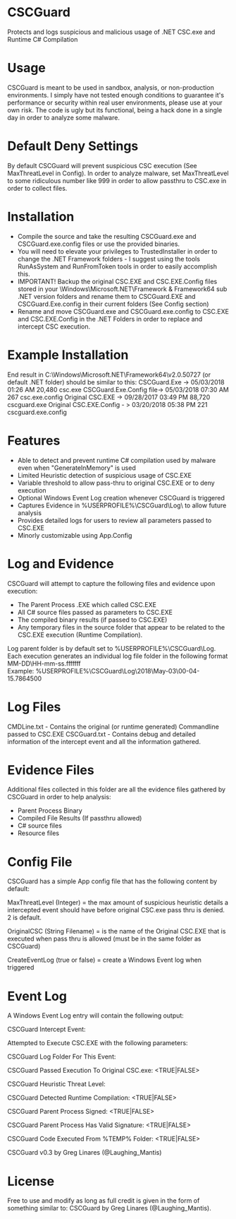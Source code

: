 # CSCGuard
Protects and logs suspicious and malicious usage of .NET CSC.exe and Runtime C# Compilation 

# Usage
CSCGuard is meant to be used in sandbox, analysis, or non-production environments.  I simply have not tested enough conditions to guarantee it's performance or security within real user environments, please use at your own risk.  The code is ugly but its functional, being a hack done in a single day in order to analyze some malware.

# Default Deny Settings
By default CSCGuard will prevent suspicious CSC execution (See MaxThreatLevel in Config).  In order to analyze malware, set MaxThreatLevel to some ridiculous number like 999 in order to allow passthru to CSC.exe in order to collect files.

# Installation
- Compile the source and take the resulting CSCGuard.exe and CSCGuard.exe.config files or use the provided binaries.
- You will need to elevate your privileges to TrustedInstaller in order to change the .NET Framework folders - I suggest using the tools RunAsSystem and RunFromToken tools in order to easily accomplish this.
- IMPORTANT! Backup the original CSC.EXE and CSC.EXE.Config files stored in your \Windows\Microsoft.NET\Framework & Framework64 sub .NET version folders and rename them to CSCGuard.EXE and CSCGuard.Exe.config in their current folders (See Config section)
- Rename and move CSCGuard.exe and CSCGuard.exe.config to CSC.EXE and CSC.EXE.Config in the .NET Folders in order to replace and intercept CSC execution.

# Example Installation 
End result in C:\Windows\Microsoft.NET\Framework64\v2.0.50727 (or default .NET folder) should be similar to this:
CSCGuard.Exe ->             05/03/2018  01:26 AM            20,480 csc.exe
CSCGuard.Exe.Config file->  05/03/2018  07:30 AM               267 csc.exe.config
Original CSC.EXE ->         09/28/2017  03:49 PM            88,720 cscguard.exe
Original CSC.EXE.Config - > 03/20/2018  05:38 PM               221 cscguard.exe.config

# Features
- Able to detect and prevent runtime C# compilation used by malware even when "GenerateInMemory" is used
- Limited Heuristic detection of suspicious usage of CSC.EXE
- Variable threshold to allow pass-thru to original CSC.EXE or to deny execution
- Optional Windows Event Log creation whenever CSCGuard is triggered
- Captures Evidence in %USERPROFILE%\CSCGuard\Log\ to allow future analysis
- Provides detailed logs for users to review all parameters passed to CSC.EXE
- Minorly customizable using App.Config 

# Log and Evidence
CSCGuard will attempt to capture the following files and evidence upon execution:
- The Parent Process .EXE which called CSC.EXE
- All C# source files passed as parameters to CSC.EXE
- The compiled binary results (if passed to CSC.EXE)
- Any temporary files in the source folder that appear to be related to the CSC.EXE execution (Runtime Compilation).

Log parent folder is by default set to %USERPROFILE%\CSCGuard\Log\.
Each execution generates an individual log file folder in the following format MM-DD\HH-mm-ss.fffffff\
Example: %USERPROFILE%\CSCGuard\Log\2018\May-03\00-04-15.7864500

# Log Files
CMDLine.txt - Contains the original (or runtime generated) Commandline passed to CSC.EXE
CSCGuard.txt - Contains debug and detailed information of the intercept event and all the information gathered.


# Evidence Files
Additional files collected in this folder are all the evidence files gathered by CSCGuard in order to help analysis:
- Parent Process Binary
- Compiled File Results (If passthru allowed)
- C# source files
- Resource files


# Config File
CSCGuard has a simple App config file that has the following content by default:
<?xml version="1.0" encoding="utf-8" ?>
<configuration>
  <appSettings>
    <add key="MaxThreatLevel" value="2"></add>
    <add key="OriginalCSC" value="CSCGuard.exe"></add>
    <add key="CreateEventLog" value="true"></add>
  </appSettings>
</configuration>

MaxThreatLevel (Integer) = the max amount of suspicious heuristic details a intercepted event should have before original CSC.exe pass thru is denied.  2 is default.

OriginalCSC (String Filename) = is the name of the Original CSC.EXE that is executed when pass thru is allowed (must be in the same folder as CSCGuard)

CreateEventLog (true or false) = create a Windows Event log when triggered 

# Event Log
A Windows Event Log entry will contain the following output:

CSCGuard Intercept Event: 

<PARENT PROCESS BINARY> Attempted to Execute CSC.EXE with the following parameters: 
<CSC COMMANDLINE>

CSCGuard Log Folder For This Event: <SPECIFIC EVENT CSCGUARD LOG FOLDER>
  
CSCGuard Passed Execution To Original CSC.exe: <TRUE|FALSE>

CSCGuard Heuristic Threat Level: <INTEGER>
  
CSCGuard Detected Runtime Compilation: <TRUE|FALSE>

CSCGuard Parent Process Signed: <TRUE|FALSE>

CSCGuard Parent Process Has Valid Signature: <TRUE|FALSE>

CSCGuard Code Executed From %TEMP% Folder: <TRUE|FALSE>

CSCGuard v0.3 by Greg Linares (@Laughing_Mantis)


# License
Free to use and modify as long as full credit is given in the form of something similar to:
CSCGuard by Greg Linares (@Laughing_Mantis).
